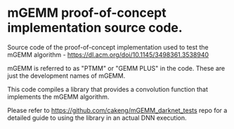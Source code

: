# mGEMM proof-of-concept implementation source code.

Source code of the proof-of-concept implementation used to test the mGEMM algorithm - https://dl.acm.org/doi/10.1145/3498361.3538940

mGEMM is referred to as "PTMM" or "GEMM PLUS" in the code. These are just the development names of mGEMM.

This code compiles a library that provides a convolution function that implements the mGEMM algorithm.

Please refer to https://github.com/cakeng/mGEMM_darknet_tests repo for a detailed guide to using the library in an actual DNN execution.
